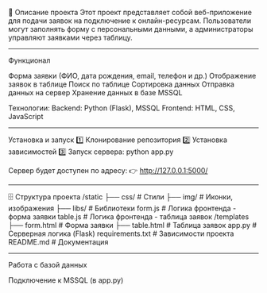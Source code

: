 📌 Описание проекта
Этот проект представляет собой веб-приложение для подачи заявок на подключение к онлайн-ресурсам. Пользователи могут заполнять форму с персональными данными, а администраторы управляют заявками через таблицу.
________________________
Функционал

Форма заявки (ФИО, дата рождения, email, телефон и др.)
Отображение заявок в таблице
Поиск по таблице
Сортировка данных
Отправка данных на сервер
Хранение данных в базе MSSQL

Технологии:
Backend: Python (Flask), MSSQL
Frontend: HTML, CSS, JavaScript
________________________
Установка и запуск
1️⃣ Клонирование репозитория
2️⃣ Установка зависимостей
3️⃣ Запуск сервера: python app.py

Сервер будет доступен по адресу:
👉 http://127.0.0.1:5000/
_______________________
🗄 Структура проекта
/static
    ├── css/        # Стили
    ├── img/        # Иконки, изображения
    ├── libs/       # Библиотеки
    form.js         # Логика фронтенда - форма заявки
    table.js        # Логика фронтенда - таблица заявок
/templates
    ├── form.html   # Форма заявки
    ├── table.html  # Таблица заявок
app.py             # Серверная логика (Flask)
requirements.txt   # Зависимости проекта
README.md          # Документация
_______________________
Работа с базой данных

Подключение к MSSQL (в app.py)
